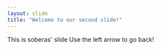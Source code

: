 ```yaml
---
layout: slide
title: "Welcome to our second slide!"
---
```

This is soberas' slide
Use the left arrow to go back!
